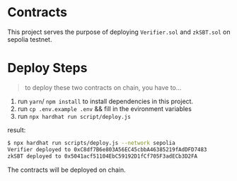 # Contracts

This project serves the purpose of deploying `Verifier.sol` and `zkSBT.sol` on sepolia testnet.

# Deploy Steps
> to deploy these two contracts on chain, you have to...

1. run `yarn`/ `npm install` to install dependencies in this project.
2. run `cp .env.example .env` && fill in the evironment variables
3. run `npx hardhat run script/deploy.js`

result:
```bash
$ npx hardhat run scripts/deploy.js --network sepolia
Verifier deployed to 0xC8df7B6e803A56EC45cbbA46385219fAdDFD7483
zkSBT deployed to 0x5041acf51104EbC59192D1fCf705F3adECb3D2FA
```

The contracts will be deployed on chain.